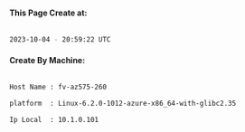 
   
#### This Page Create at:

```bash

2023-10-04 - 20:59:22 UTC

```

#### Create By Machine:

```bash

Host Name : fv-az575-260

platform  : Linux-6.2.0-1012-azure-x86_64-with-glibc2.35

Ip Local  : 10.1.0.101

```

